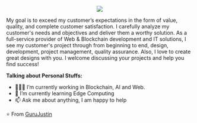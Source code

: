 <p align="center">
  <a href="https://github.com/DenverCoder1/readme-typing-svg"><img src="https://readme-typing-svg.herokuapp.com/?lines=Blockchain,%20Backend%20and%20AI;10+%2B%20years%20of%20coding%20experience;Being%20passionate%20and%20creative&center=true&width=380&height=45"></a>
</p> 
<!-- <p align="left"> <img src="https://komarev.com/ghpvc/?username=gurujustin&label=Profile%20views&color=0e75b6&style=flat" alt="saint-prince" /> </p>
<p align="center"><a href="https://app.daily.dev/gurujustin"><img src="https://api.daily.dev/devcards/81b3e69ce0314601ac953ccf08636091.png?r=kmf" width="400" alt="Alpha Dev's Dev Card"></a></p> -->

My goal is to exceed my customer’s expectations in the form of value, quality, and complete customer satisfaction.
I carefully analyze my customer's needs and objectives and deliver them a worthy solution.
As a full-service provider of Web & Blockchain development and IT solutions, I see my customer's project through from beginning to end, design, development, project management, quality assurance.
Also, I love to create great designs with you.
I welcome discussing your projects and help you find success!

**Talking about Personal Stuffs:**

- 👨🏽‍💻 I’m currently working in Blockchain, AI and Web.
- 🌱 I’m currently learning Edge Computing
- 📫 Ask me about anything, I am happy to help

⭐️ From [GuruJustin](https://github.com/gurujustin)
